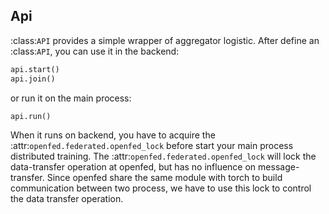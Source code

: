 ## Api

:class:``API`` provides a simple wrapper of aggregator logistic.
After define an :class:``API``, you can use it in the backend:

```python
api.start()
api.join()
```

or run it on the main process:

```python
api.run()
```

When it runs on backend, you have to acquire the :attr:`openfed.federated.openfed_lock` before start your main process distributed training.
The :attr:`openfed.federated.openfed_lock` will lock the data-transfer operation at openfed, but has no influence on message-transfer.
Since openfed share the same module with torch to build communication between two process, we have to use this lock to control the data transfer operation.

